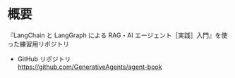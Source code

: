 # 概要
『LangChain と LangGraph による RAG・AI エージェント［実践］入門』を使った練習用リポジトリ

+ GitHub リポジトリ<br>
https://github.com/GenerativeAgents/agent-book

